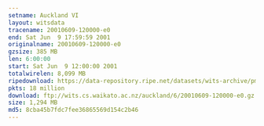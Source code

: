 ```yaml
---
setname: Auckland VI
layout: witsdata
tracename: 20010609-120000-e0
end: Sat Jun  9 17:59:59 2001
originalname: 20010609-120000-e0
gzsize: 385 MB
len: 6:00:00
start: Sat Jun  9 12:00:00 2001
totalwirelen: 8,099 MB
ripedownload: https://data-repository.ripe.net/datasets/wits-archive/pma/long/auck/6//20010609-120000-e0.gz
pkts: 18 million
download: ftp://wits.cs.waikato.ac.nz/auckland/6/20010609-120000-e0.gz
size: 1,294 MB
md5: 8cba45b7fdc7fee36865569d154c2b46
---
```

